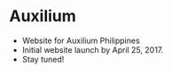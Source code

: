 # Auxilium
- Website for Auxilium Philippines
- Initial website launch by April 25, 2017.
- Stay tuned!
